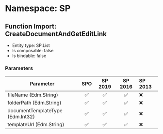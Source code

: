 # Namespace: SP

## Function Import: CreateDocumentAndGetEditLink

- Entity type: SP.List
- Is composable: false
- Is bindable: false

### Parameters

Parameter | SPO | SP 2019 | SP 2016 | SP 2013
----------|:---:|:-------:|:-------:|:-------
fileName (Edm.String) | ✅ | ✅ | ✅ | ❌
folderPath (Edm.String) | ✅ | ✅ | ✅ | ❌
documentTemplateType (Edm.Int32) | ✅ | ✅ | ✅ | ❌
templateUrl (Edm.String) | ✅ | ✅ | ✅ | ❌